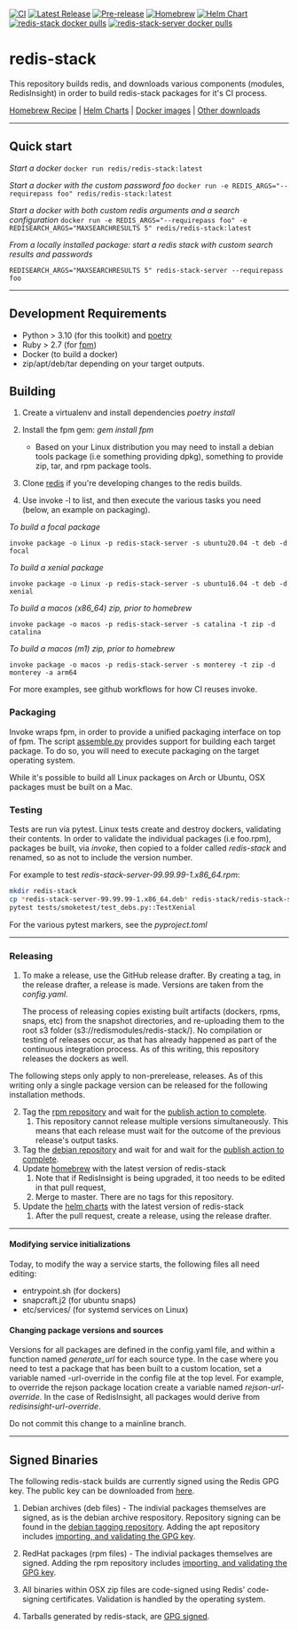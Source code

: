 [![CI](https://github.com/redis-stack/redis-stack/actions/workflows/redis.yml/badge.svg)](https://github.com/redis-stack/redis-stack/actions/workflows/redis.yml)
[![Latest Release](https://img.shields.io/github/v/release/redis-stack/redis-stack?label=latest)](https://github.com/redis-stack/redis-stack/releases/latest)
[![Pre-release](https://img.shields.io/github/v/release/redis-stack/redis-stack?include_prereleases&label=prerelease)](https://github.com/redis-stack/redis-stack/releases)
[![Homebrew](https://github.com/redis-stack/homebrew-redis-stack/actions/workflows/integration.yml/badge.svg)](https://github.com/redis-stack/homebrew-redis-stack/actions/workflows/integration.yml)
[![Helm Chart](https://img.shields.io/github/v/release/redis-stack/helm-redis-stack?label=helm%20chart)](https://github.com/redis-stack/helm-redis-stack/releases/latest)
[![redis-stack docker pulls](https://img.shields.io/docker/pulls/redis/redis-stack?label=redis-stack)](https://img.shields.io/docker/pulls/redis/redis-stack)
[![redis-stack-server docker pulls](https://img.shields.io/docker/pulls/redis/redis-stack-server?label=redis-stack-server)](https://img.shields.io/docker/pulls/redis/redis-stack-server)

# redis-stack

This repository builds redis, and downloads various components (modules, RedisInsight) in order to build redis-stack packages for it's CI process.

[Homebrew Recipe](https://github.com/redis-stack/homebrew-redis-stack) |
[Helm Charts](https://github.com/redis-stack/helm-redis-stack) |
[Docker images](https://hub.docker.com/r/redis/redis-stack) |
[Other downloads](https://redis.io/download/#redis-stack-downloads)

---

## Quick start

*Start a docker*
 ```docker run redis/redis-stack:latest```

*Start a docker with the custom password foo*
 ```docker run -e REDIS_ARGS="--requirepass foo" redis/redis-stack:latest```

*Start a docker with both custom redis arguments and a search configuration*
```docker run -e REDIS_ARGS="--requirepass foo" -e REDISEARCH_ARGS="MAXSEARCHRESULTS 5" redis/redis-stack:latest```

*From a locally installed package: start a redis stack with custom search results and passwords*

```REDISEARCH_ARGS="MAXSEARCHRESULTS 5" redis-stack-server --requirepass foo```

----

## Development Requirements

* Python > 3.10 (for this toolkit) and [poetry](https://python-poetry.org)
* Ruby > 2.7 (for [fpm](https://github.com/jordansissel/fpm))
* Docker (to build a docker)
* zip/apt/deb/tar depending on your target outputs.

## Building

1. Create a virtualenv and install dependencies *poetry install*
1. Install the fpm gem: *gem install fpm*

    *  Based on your Linux distribution you may need to install a debian tools package (i.e something providing dpkg), something to provide zip, tar, and rpm package tools.

1. Clone [redis](https://github.com/redis/redis) if you're developing changes to the redis builds.
1. Use invoke -l to list, and then execute the various tasks you need (below, an example on packaging).

*To build a focal package*
```
invoke package -o Linux -p redis-stack-server -s ubuntu20.04 -t deb -d focal
```

*To build a xenial package*
```
invoke package -o Linux -p redis-stack-server -s ubuntu16.04 -t deb -d xenial
```

*To build a macos (x86_64) zip, prior to homebrew*
```
invoke package -o macos -p redis-stack-server -s catalina -t zip -d catalina
```

*To build a macos (m1) zip, prior to homebrew*
```
invoke package -o macos -p redis-stack-server -s monterey -t zip -d monterey -a arm64
```

For more examples, see github workflows for how CI reuses invoke.

### Packaging

Invoke wraps fpm, in order to provide a unified packaging interface on top of fpm.  The script [assemble.py](/redis/redis-stack/tree/master/assemble.py) provides support for building each target package.  To do so, you will need to execute packaging on the target operating system.

While it's possible to build all Linux packages on Arch or Ubuntu, OSX packages must be built on a Mac.

### Testing

Tests are run via pytest. Linux tests create and destroy dockers, validating their contents. In order to validate the individual packages (i.e foo.rpm), packages be built, via *invoke*, then copied to a folder called *redis-stack* and renamed, so as not to include the version number.

For example to test *redis-stack-server-99.99.99-1.x86_64.rpm*:

``` bash
mkdir redis-stack
cp *redis-stack-server-99.99.99-1.x86_64.deb* redis-stack/redis-stack-server.deb
pytest tests/smoketest/test_debs.py::TestXenial
```

For the various pytest markers, see the *pyproject.toml*

--------

### Releasing

1. To make a release, use the GitHub release drafter. By creating a tag, in the release drafter, a release is made. Versions are taken from the *config.yaml*.

    The process of releasing copies existing built artifacts (dockers, rpms, snaps, etc) from the snapshot directories, and re-uploading them to the root s3 folder (s3://redismodules/redis-stack/). No compilation or testing of releases occur, as that has already happened as part of the continuous integration process. As of this writing, this repository releases the dockers as well.

The following steps only apply to non-prerelease, releases. As of this writing only a single package version can be released for the following installation methods.

2. Tag the [rpm repository](https://github.com/redis-stack/redis-stack-rpm) and wait for the [publish action to complete](https://github.com/redis-stack/redis-stack-rpm/actions/workflows/release.yml).
    1. This repository cannot release multiple versions simultaneously. This means that each release must wait for the outcome of the previous release's output tasks.
3. Tag the [debian repository](https://github.com/redis-stack/redis-stack-deb) and wait for and wait for the [publish action to complete](https://github.com/redis-stack/redis-stack-deb/actions/workflows/release.yml).
4. Update [homebrew](https://github.com/redis-stack/homebrew-redis-stack) with the latest version of redis-stack
    1. Note that if RedisInsight is being upgraded, it too needs to be edited in that pull request,
    1. Merge to master. There are no tags for this repository.
5. Update the [helm charts](https://github.com/redis-stack/helm-redis-stack) with the latest version of redis-stack
    1. After the pull request, create a release, using the release drafter.

------------------------

#### Modifying service initializations

Today, to modify the way a service starts, the following files all need editing:

* entrypoint.sh (for dockers)
* snapcraft.j2 (for ubuntu snaps)
* etc/services/ (for systemd services on Linux)

#### Changing package versions and sources

Versions for all packages are defined in the config.yaml file, and within a function named *generate_url* for each source type. In the case where you need to test a package that has been built to a custom location, set a variable named <module>-url-override in the config file at the top level.  For example, to override the rejson package location create a variable named *rejson-url-override*.  In the case of RedisInsight, all packages would derive from *redisinsight-url-override*.

Do not commit this change to a mainline branch.

---

## Signed Binaries

The following redis-stack builds are currently signed using the Redis GPG key. The public key can be downloaded from [here](https://packages.redis.io/gpg).

1. Debian archives (deb files) - The indivial packages themselves are signed, as is the debian archive respository. Repository signing can be found in the [debian tagging  repository](https://github.com/redis-stack/redis-stack-deb). Adding the apt repository includes [importing, and validating the GPG key](https://redis.io/docs/stack/get-started/install/linux/).

2. RedHat packages (rpm files) - The indivial packages themselves are signed. Adding the rpm repository includes [importing, and validating the GPG key](https://redis.io/docs/stack/get-started/install/linux/).

3. All binaries within OSX zip files are code-signed using Redis' code-signing certificates. Validation is handled by the operating system.

4. Tarballs generated by redis-stack, are [GPG signed](https://github.com/redis-stack/redis-stack/pull/314).